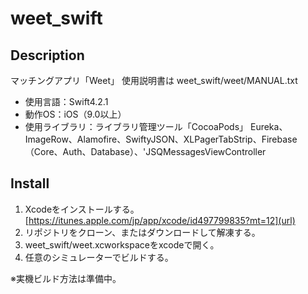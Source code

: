 weet_swift
====

## Description
マッチングアプリ「Weet」
使用説明書は weet_swift/weet/MANUAL.txt
- 使用言語：Swift4.2.1
- 動作OS：iOS（9.0以上）
- 使用ライブラリ：ライブラリ管理ツール「CocoaPods」
 Eureka、ImageRow、Alamofire、SwiftyJSON、XLPagerTabStrip、Firebase（Core、Auth、Database）、'JSQMessagesViewController

## Install
1. Xcodeをインストールする。
[https://itunes.apple.com/jp/app/xcode/id497799835?mt=12](url)
2. リポジトリをクローン、またはダウンロードして解凍する。
3. weet_swift/weet.xcworkspaceをxcodeで開く。
4. 任意のシミュレーターでビルドする。

※実機ビルド方法は準備中。
